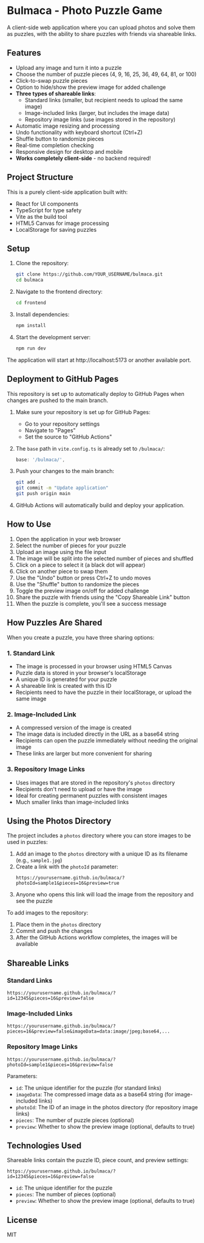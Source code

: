 # Bulmaca - Photo Puzzle Game

A client-side web application where you can upload photos and solve them as puzzles, with the ability to share puzzles with friends via shareable links.

## Features

- Upload any image and turn it into a puzzle
- Choose the number of puzzle pieces (4, 9, 16, 25, 36, 49, 64, 81, or 100)
- Click-to-swap puzzle pieces
- Option to hide/show the preview image for added challenge
- **Three types of shareable links**:
  - Standard links (smaller, but recipient needs to upload the same image)
  - Image-included links (larger, but includes the image data)
  - Repository image links (use images stored in the repository)
- Automatic image resizing and processing
- Undo functionality with keyboard shortcut (Ctrl+Z)
- Shuffle button to randomize pieces
- Real-time completion checking
- Responsive design for desktop and mobile
- **Works completely client-side** - no backend required!

## Project Structure

This is a purely client-side application built with:
- React for UI components
- TypeScript for type safety
- Vite as the build tool
- HTML5 Canvas for image processing
- LocalStorage for saving puzzles

## Setup

1. Clone the repository:
   ```bash
   git clone https://github.com/YOUR_USERNAME/bulmaca.git
   cd bulmaca
   ```

2. Navigate to the frontend directory:
   ```bash
   cd frontend
   ```

3. Install dependencies:
   ```bash
   npm install
   ```

4. Start the development server:
   ```bash
   npm run dev
   ```

The application will start at http://localhost:5173 or another available port.

## Deployment to GitHub Pages

This repository is set up to automatically deploy to GitHub Pages when changes are pushed to the main branch.

1. Make sure your repository is set up for GitHub Pages:
   - Go to your repository settings
   - Navigate to "Pages"
   - Set the source to "GitHub Actions"

2. The `base` path in `vite.config.ts` is already set to `/bulmaca/`:
   ```typescript
   base: '/bulmaca/',
   ```

3. Push your changes to the main branch:
   ```bash
   git add .
   git commit -m "Update application"
   git push origin main
   ```

4. GitHub Actions will automatically build and deploy your application.

## How to Use

1. Open the application in your web browser
2. Select the number of pieces for your puzzle
3. Upload an image using the file input
4. The image will be split into the selected number of pieces and shuffled
5. Click on a piece to select it (a black dot will appear)
6. Click on another piece to swap them
7. Use the "Undo" button or press Ctrl+Z to undo moves
8. Use the "Shuffle" button to randomize the pieces
9. Toggle the preview image on/off for added challenge
10. Share the puzzle with friends using the "Copy Shareable Link" button
11. When the puzzle is complete, you'll see a success message

## How Puzzles Are Shared

When you create a puzzle, you have three sharing options:

### 1. Standard Link
- The image is processed in your browser using HTML5 Canvas
- Puzzle data is stored in your browser's localStorage
- A unique ID is generated for your puzzle
- A shareable link is created with this ID
- Recipients need to have the puzzle in their localStorage, or upload the same image

### 2. Image-Included Link
- A compressed version of the image is created
- The image data is included directly in the URL as a base64 string
- Recipients can open the puzzle immediately without needing the original image
- These links are larger but more convenient for sharing

### 3. Repository Image Links
- Uses images that are stored in the repository's `photos` directory
- Recipients don't need to upload or have the image
- Ideal for creating permanent puzzles with consistent images
- Much smaller links than image-included links

## Using the Photos Directory

The project includes a `photos` directory where you can store images to be used in puzzles:

1. Add an image to the `photos` directory with a unique ID as its filename (e.g., `sample1.jpg`)
2. Create a link with the `photoId` parameter: 
   ```
   https://yourusername.github.io/bulmaca/?photoId=sample1&pieces=16&preview=true
   ```
3. Anyone who opens this link will load the image from the repository and see the puzzle

To add images to the repository:
1. Place them in the `photos` directory
2. Commit and push the changes
3. After the GitHub Actions workflow completes, the images will be available

## Shareable Links

### Standard Links
```
https://yourusername.github.io/bulmaca/?id=12345&pieces=16&preview=false
```

### Image-Included Links
```
https://yourusername.github.io/bulmaca/?pieces=16&preview=false&imageData=data:image/jpeg;base64,...
```

### Repository Image Links
```
https://yourusername.github.io/bulmaca/?photoId=sample1&pieces=16&preview=false
```

Parameters:
- `id`: The unique identifier for the puzzle (for standard links)
- `imageData`: The compressed image data as a base64 string (for image-included links)
- `photoId`: The ID of an image in the photos directory (for repository image links)
- `pieces`: The number of puzzle pieces (optional)
- `preview`: Whether to show the preview image (optional, defaults to true)

## Technologies Used

Shareable links contain the puzzle ID, piece count, and preview settings:
```
https://yourusername.github.io/bulmaca/?id=12345&pieces=16&preview=false
```

- `id`: The unique identifier for the puzzle
- `pieces`: The number of pieces (optional)
- `preview`: Whether to show the preview image (optional, defaults to true)

## License

MIT 
